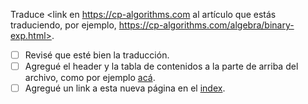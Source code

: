Traduce <link en https://cp-algorithms.com al artículo que estás traduciendo, por ejemplo, https://cp-algorithms.com/algebra/binary-exp.html>.

- [ ] Revisé que esté bien la traducción.
- [ ] Agregué el header y la tabla de contenidos a la parte de arriba del archivo, como por ejemplo [acá](https://github.com/CP-Algorithms-es/CP-Algorithms-es.github.io/blob/main/algebra/fundamentos/algoritmo-euclidiano-extendido.md).
- [ ] Agregué un link a esta nueva página en el [index](https://github.com/CP-Algorithms-es/CP-Algorithms-es.github.io/blob/main/index.md).
